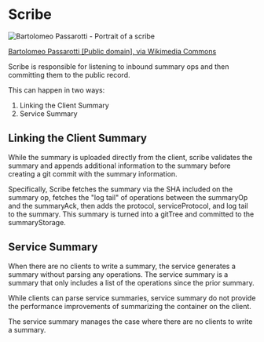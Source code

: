 # Scribe

![Bartolomeo Passarotti - Portrait of a scribe](https://upload.wikimedia.org/wikipedia/commons/7/7f/Bartolomeo_Passarotti_-_Portrait_of_a_scribe.jpg)

[Bartolomeo Passarotti [Public domain], via Wikimedia Commons](https://commons.wikimedia.org/wiki/File:Bartolomeo_Passarotti_-_Portrait_of_a_scribe.jpg)

Scribe is responsible for listening to inbound summary ops and then committing them to the public record.

This can happen in two ways:

1. Linking the Client Summary
2. Service Summary

## Linking the Client Summary

While the summary is uploaded directly from the client, scribe validates the summary and appends additional information
to the summary before creating a git commit with the summary information.

Specifically, Scribe fetches the summary via the SHA included on the summary op, fetches the "log tail" of operations
between the summaryOp and the summaryAck, then adds the protocol, serviceProtocol, and log tail to the summary. This
summary is turned into a gitTree and committed to the summaryStorage.

## Service Summary

When there are no clients to write a summary, the service generates a summary without parsing any operations. The service
summary is a summary that only includes a list of the operations since the prior summary.

While clients can parse service summaries, service summary do not provide the performance improvements of summarizing
the container on the client.

The service summary manages the case where there are no clients to write a summary.
